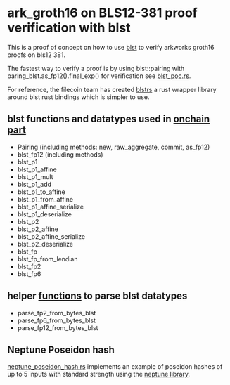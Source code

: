 # ark_groth16 on BLS12-381 proof verification with blst

This is a proof of concept on how to use [blst](https://github.com/supranational/blst) to verify arkworks groth16 proofs on bls12 381.

The fastest way to verify a proof is by using blst::pairing with paring_blst.as_fp12().final_exp() for verification see [blst_poc.rs](https://github.com/ananas-block/).

For reference, the filecoin team has created [blstrs](https://github.com/filecoin-project/blstrs) a rust wrapper library around blst rust bindings which is simpler to use.

## blst functions and datatypes used in [onchain part](https://github.com/ananas-block/arkworks-groth16-blst-verification/blob/main/src/blst_poc.rs#L156-L198)
- Pairing (including methods: new, raw_aggregate, commit, as_fp12)
- blst_fp12 (including methods)
- blst_p1
- blst_p1_affine
- blst_p1_mult
- blst_p1_add
- blst_p1_to_affine
- blst_p1_from_affine
- blst_p1_affine_serialize
- blst_p1_deserialize
- blst_p2
- blst_p2_affine
- blst_p2_affine_serialize
- blst_p2_deserialize
- blst_fp
- blst_fp_from_lendian
- blst_fp2
- blst_fp6

## helper [functions](https://github.com/ananas-block/arkworks-groth16-blst-verification/blob/main/src/parsers.rs#L13-L60) to parse blst datatypes
- parse_fp2_from_bytes_blst
- parse_fp6_from_bytes_blst
- parse_fp12_from_bytes_blst

## Neptune Poseidon hash
[neptune_poseidon_hash.rs](https://github.com/ananas-block/arkworks-groth16-blst-verification/blob/main/src/neptune_poseidon_hash.rs) implements an example of poseidon hashes of up to 5 inputs with standard strength using the [neptune library](https://github.com/filecoin-project/neptune).
